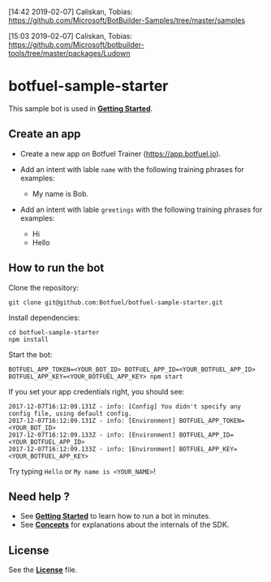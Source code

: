 [‏07-‏02-‏2019 14:42]  Caliskan, Tobias:  
https://github.com/Microsoft/BotBuilder-Samples/tree/master/samples 
  
[‏07-‏02-‏2019 15:03]  Caliskan, Tobias:  
https://github.com/Microsoft/botbuilder-tools/tree/master/packages/Ludown 


# botfuel-sample-starter

This sample bot is used in [**Getting Started**](https://tutorials.botfuel.io/#/codelab/getting-started?step=1).

## Create an app

* Create a new app on Botfuel Trainer (https://app.botfuel.io).

* Add an intent with lable `name` with the following training phrases for examples:

  * My name is Bob.

* Add an intent with lable `greetings` with the following training phrases for examples:
  * Hi
  * Hello

## How to run the bot

Clone the repository:

```shell
git clone git@github.com:Botfuel/botfuel-sample-starter.git
```

Install dependencies:

```shell
cd botfuel-sample-starter
npm install
```

Start the bot:

```shell
BOTFUEL_APP_TOKEN=<YOUR_BOT_ID> BOTFUEL_APP_ID=<YOUR_BOTFUEL_APP_ID> BOTFUEL_APP_KEY=<YOUR_BOTFUEL_APP_KEY> npm start
```

If you set your app credentials right, you should see:

```shell
2017-12-07T16:12:09.131Z - info: [Config] You didn't specify any config file, using default config.
2017-12-07T16:12:09.131Z - info: [Environment] BOTFUEL_APP_TOKEN=<YOUR_BOT_ID>
2017-12-07T16:12:09.133Z - info: [Environment] BOTFUEL_APP_ID=<YOUR_BOTFUEL_APP_ID>
2017-12-07T16:12:09.133Z - info: [Environment] BOTFUEL_APP_KEY=<YOUR_BOTFUEL_APP_KEY>
```

Try typing `Hello` or `My name is <YOUR_NAME>`!

## Need help ?

* See [**Getting Started**](https://tutorials.botfuel.io/#/codelab/getting-started?step=1) to learn how to run a bot in minutes.
* See [**Concepts**](https://docs.botfuel.io/platform/concepts) for explanations about the internals of the SDK.

## License

See the [**License**](LICENSE.md) file.
